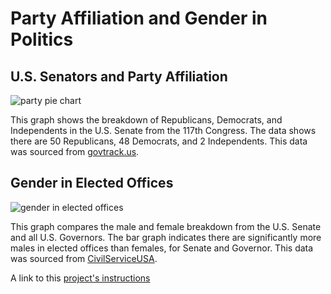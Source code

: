 # Party Affiliation and Gender in Politics
## U.S. Senators and Party Affiliation
![party pie chart](https://lh3.googleusercontent.com/1mkHJnxzMPhiGnN6hr0cxSKUYmC-OHy7yYnnaKn8WSgad28D6_yQl7E4C5d6gZfiMePsxQboQmtkVfDdQ-bYJVux4UHj6HDX-N8PPk9yDJtHFsHNsaU_n7wxjWtT0Fbfmk_qhh_ENfw5OlcGQpXiCNKTTYg2SL6n162Bc7_i1eAJN1kCkRiGLQPEoJuVSykqhccbP0bz-t0waRSxiA4Jiy0poNWIT-19UEfcJ0r-gYH90i9qTgEFyxhIIKOHYT8SnCSd3XAWv2VWiWW2tseaZ6UaxH4S_2MVZh9q2xuLtvt3zHI7_oubLeaqBmOcg8O8J1D7IV7B-W3xHPdv0E-ZXSUBkEMVDojPADw1Sw09k0gSOMu22zI1zxA9fZmCPHGzBEDsIRkCzvNrEf448Bg-dbgMlB-Ra-4G4NWAsowvX9NZNzzeaEx5fLPAuBD-KTFANQv3IVp0tIxyVg6OBSjcGRx_3WYCLQ9GX0EpiB0q_lhP6ciTKc_8mME_JeFABwUkyAVsJxCxvH0sp63J4RPy9DSwdxnsL0mQ1lZPasyOeLnFbJaNsHUKEWrY10UpKJzzxN_aqs-N93x-u0dN6_9W8Wqe1ZbzxXqTDFIScwdICAMh1tD0E1fa1lSWHrXTAeuRTD8ghQHFchfWXttqOpw8olf-s2PUp5M_pJoYJVGtMSO7_ZbBbmXMsbvULWLbSmPhpZy49RRSiZr37xB65WxJvA=w1170-h880-no?authuser=1)

This graph shows the breakdown of Republicans, Democrats, and Independents in the U.S. Senate from the 117th Congress. The data shows there are 50 Republicans, 48 Democrats, and 2 Independents. This data was sourced from [govtrack.us](https://www.govtrack.us/api/v2/role?current=true&role_type=senator).

## Gender in Elected Offices
![gender in elected offices](https://lh3.googleusercontent.com/RiUcONCq3WJzO_q0kJklhIy26BHA0YjOaScc4v92dVtLSCr3gey9LWf29yCr-0-YgAabYi-RmJ5I5JTHXmq6vO_b6OO3N4jxk0CpapJZ2IP5bMpHrZe1OIwlKnJuxwLLou-RGDAAugae_PhSlbzU7u8Ztctd-UQgS933-VxNrcEcUlJg-z-2TuiqqfMAV9P1NX9sviwdB4xdsEEH6ON2zyW-KPlUOAnqt1eryQ3_DkfC-4U31YKNrmp2casEFHTZTf6ktMZStWBnCA5_39ivI9AdcJFGSWOYpkxDyg6gJC4nxZ1Bfq1lb6nuKaoVt7eQ28UcULmqoCUPj_e_8PQWcaa65QWPHE1y1ASo8wR54G-F3pg8LZI1XHVFuI_59hDthYqf9Vz5ibgRYPL64CA9XbWk7xMxwPCcld_wCEgPMj8q4sNs1d9KWtDRsqb6lPV1B2RMPLSMPHxQt2cSUSuHinu41-l4P-gHZy2sgjwNVXxOXptWkQNF6suI-IahzIvzo3Bi6gVpIFxtyJqc3SvTjPaYavkeTlMcuUZMgLo2Fb4dAK69csuQtIFh1PKo2Aycp46kXTPje8Wp7QVW-0Q61lwpqUyLm_lQn4qQ67mq4Atd26VxjZf9cxlsZZafR5o-8FBd_32g-h9vZ-y3FBR9u8nHGWBAp-tNZlqq8fqHWLTxQyFsTxkn9iQoGLRrVBwFRmedEH9-1oiAcwJCjirmCw=w380-h287-no?authuser=1)

This graph compares the male and female breakdown from the U.S. Senate and all U.S. Governors. The bar graph indicates there are significantly more males in elected offices than females, for Senate and Governor. This data was sourced from [CivilServiceUSA](https://github.com/CivilServiceUSA/us-governors/blob/master/us-governors/data/us-governors.json).

A link to this [project's instructions](https://github.com/mikeizbicki/cmc-csci040/tree/2021fall/hw_02)
 
